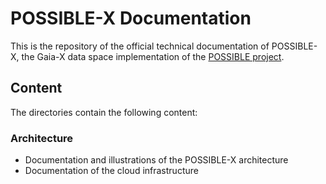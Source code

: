 # POSSIBLE-X Documentation 

This is the repository of the official technical documentation of POSSIBLE-X, the Gaia-X data space implementation of the [POSSIBLE project](https://www.possible-gaia-x.eu/). 

## Content

The directories contain the following content:

### Architecture
- Documentation and illustrations of the POSSIBLE-X architecture
- Documentation of the cloud infrastructure
